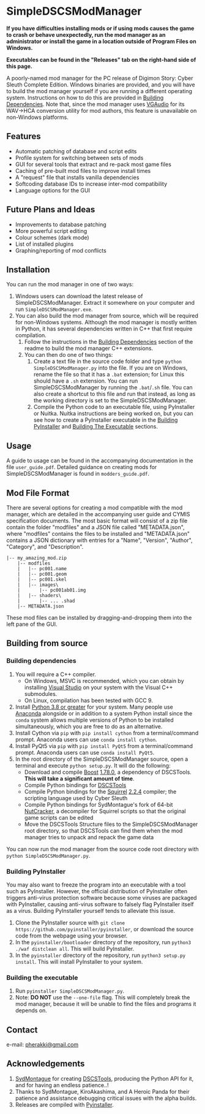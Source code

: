 # SimpleDSCSModManager
**If you have difficulties installing mods or if using mods causes the game to crash or behave unexpectedly, run the mod manager as an administrator or install the game in a location outside of Program Files on Windows.** 

**Executables can be found in the "Releases" tab on the right-hand side of this page.**

A poorly-named mod manager for the PC release of Digimon Story: Cyber Sleuth Complete Edition. Windows binaries are provided, and you will have to build the mod manager yourself if you are running a different operating system. Instructions on how to do this are provided in [Building Dependencies](#building-dependencies). Note that, since the mod manager uses [VGAudio](https://github.com/Thealexbarney/VGAudio) for its WAV->HCA conversion utility for mod authors, this feature is unavailable on non-Windows platforms.

## Features
- Automatic patching of database and script edits
- Profile system for switching between sets of mods
- GUI for several tools that extract and re-pack most game files
- Caching of pre-built mod files to improve install times
- A "request" file that installs vanilla dependencies
- Softcoding database IDs to increase inter-mod compatibility
- Language options for the GUI

## Future Plans and Ideas
- Improvements to database patching
- More powerful script editing
- Colour schemes (dark mode)
- List of installed plugins
- Graphing/reporting of mod conflicts

## Installation
You can run the mod manager in one of two ways:
1. Windows users can download the latest release of SimpleDSCSModManager. Extract it somewhere on your computer and run `SimpleDSCSModManager.exe`.
2. You can also build the mod manager from source, which will be required for non-Windows systems. Although the mod manager is mostly written in Python, it has several dependencies written in C++ that first require compilation.
   1. Follow the instructions in the [Building Dependencies](#building-dependencies) section of the readme to build the mod manager C++ extensions.
   2. You can then do one of two things:
      1. Create a text file in the source code folder and type `python SimpleDSCSModManager.py` into the file. If you are on Windows, rename the file so that it has a `.bat` extension; for Linux this should have a `.sh` extension. You can run SimpleDSCSModManager by running the `.bat`/`.sh` file. You can also create a shortcut to this file and run that instead, as long as the working directory is set to the SimpleDSCSModManager.
      2. Compile the Python code to an executable file, using PyInstaller or Nuitka. Nuitka instructions are being worked on, but you can see how to create a PyInstaller executable in the [Building PyInstaller](#building-pyinstaller) and [Building The Executable](#building-the-executable) sections.
      

## Usage
A guide to usage can be found in the accompanying documentation in the file `user_guide.pdf`. Detailed guidance on creating mods for SimpleDSCSModManager is found in `modders_guide.pdf`.

## Mod File Format
There are several options for creating a mod compatible with the mod manager, which are detailed in the accompanying user guide and CYMIS specification documents. The most basic format will consist of a zip file contain the folder "modfiles" and a JSON file called "METADATA.json", where "modfiles" contains the files to be installed and "METADATA.json" contains a JSON dictionary with entries for a "Name", "Version", "Author", "Category", and "Description".
```
|-- my_amazing_mod.zip
    |-- modfiles
    |   |-- pc001.name
    |   |-- pc001.geom
    |   |-- pc001.skel
    |   |-- images\
    |       |-- pc001ab01.img
    |   |-- shaders\
    |       |-- ... .shad
    |-- METADATA.json
```
These mod files can be installed by dragging-and-dropping them into the left pane of the GUI.

## Building from source
### Building dependencies
1. You will require a C++ compiler. 
   - On Windows, MSVC is recommended, which you can obtain by installing [Visual Studio](https://visualstudio.microsoft.com/downloads/#build-tools-for-visual-studio-2017) on your system with the Visual C++ submodules. 
   - On Linux, compilation has been tested with GCC 9.
2. Install [Python 3.8 or greater](https://www.python.org/) for your system. Many people use [Anaconda](https://www.anaconda.com/) alongside or in addition to a system Python install since the `conda` system allows multiple versions of Python to be installed simultaneously, which you are free to do as an alternative.
3. Install Cython via `pip` with `pip install cython` from a terminal/command prompt. Anaconda users can use `conda install cython`.
4. Install PyQt5 via `pip` with `pip install PyQt5` from a terminal/command prompt. Anaconda users can use `conda install PyQt5`.
5. In the root directory of the SimpleDSCSModManager source, open a terminal and execute `python setup.py`. It will do the following:
    - Download and compile [Boost](https://www.boost.org/) [1.78.0](https://www.boost.org/users/history/version_1_78_0.html), a dependency of DSCSTools. **This will take a significant amount of time**.
    - Compile Python bindings for [DSCSTools](https://github.com/SydMontague/DSCSTools)
    - Compile Python bindings for the [Squirrel](http://www.squirrel-lang.org/) [2.2.4](https://sourceforge.net/projects/squirrel/files/squirrel2/squirrel%202.2.4%20stable/) compiler; the scripting language used by Cyber Sleuth
    - Compile Python bindings for SydMontague's fork of 64-bit [NutCracker](https://github.com/SydMontague/NutCracker), a decompiler for Squirrel scripts so that the original game scripts can be edited
    - Move the DSCSTools Structure files to the SimpleDSCSModManager root directory, so that DSCSTools can find them when the mod manager tries to unpack and repack the game data

You can now run the mod manager from the source code root directory with `python SimpleDSCSModManager.py`.

### Building PyInstaller
You may also want to freeze the program into an executable with a tool such as PyInstaller. However, the official distribution of PyInstaller often triggers anti-virus protection software because some viruses are packaged with PyInstaller, causing anti-virus software to falsely flag PyInstaller itself as a virus. Building PyInstaller yourself tends to alleviate this issue.
1. Clone the PyInstaller source with `git clone https://github.com/pyinstaller/pyinstaller`, or download the source code from the webpage using your browser.
2. In the `pyinstaller/bootloader` directory of the repository, run `python3 ./waf distclean all`. This will build PyInstaller.
3. In the `pyinstaller` directory of the repository, run `python3 setup.py install`. This will install PyInstaller to your system.
### Building the executable
1. Run `pyinstaller SimpleDSCSModManager.py`.
2. Note: **DO NOT** use the `--one-file` flag. This will completely break the mod manager, because it will be unable to find the files and programs it depends on.

## Contact
e-mail: pherakki@gmail.com

## Acknowledgements
1. [SydMontague](https://github.com/SydMontague) for creating [DSCSTools](https://github.com/SydMontague/DSCSTools), producing the Python API for it, and for having an endless patience..!
2. Thanks to SydMontague, KiroAkashima, and A Heroic Panda for their patience and assistance debugging critical issues with the alpha builds.
3. Releases are compiled with [Pyinstaller](https://www.pyinstaller.org/).
